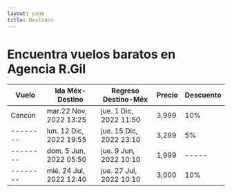```yaml
---
layout: page
title: Destinos
---
```

# Encuentra vuelos baratos en Agencia R.Gil

| Vuelo | Ida Méx-Destino | Regreso Destino-Méx | Precio | Descuento | 
|---------------|------|-------------|-------------|-----------------|
| Cancún | mar.22 Nov, 2022 13:25 | jue. 1 Dic, 2022 11:50 | 3,999 | 10% | 
|--------| lun. 12 Dic, 2022 19:55 | jue. 15 Dic, 2022 23:10 | 3,299 | 5% | 
|--------| dom. 5 Jun, 2022 05:50 | jue. 9 Jun, 2022 10:10 | 1,999 |-----| 
|--------| mié. 24 Jul, 2022 12:40 | jue. 27 Jul, 2022 10:10 | 3,000 | 10% | 

